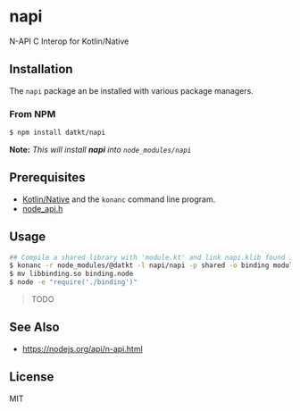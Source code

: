 napi
====
N-API C Interop for Kotlin/Native

## Installation

The `napi` package an be installed with various package managers.

### From NPM

```sh
$ npm install datkt/napi
```

**Note:** *This will install **napi** into `node_modules/napi`*

## Prerequisites

* [Kotlin/Native](https://github.com/JetBrains/kotlin-native) and the
  `konanc` command line program.
* [node\_api.h](https://www.gnu.org/software/make/)

## Usage

```sh
## Compile a shared library with 'module.kt' and link napi.klib found in `node_modules/`
$ konanc -r node_modules/@datkt -l napi/napi -p shared -o binding module.kt
$ mv libbinding.so binding.node
$ node -e "require('./binding')"
```

> TODO

## See Also

* https://nodejs.org/api/n-api.html

## License

MIT
